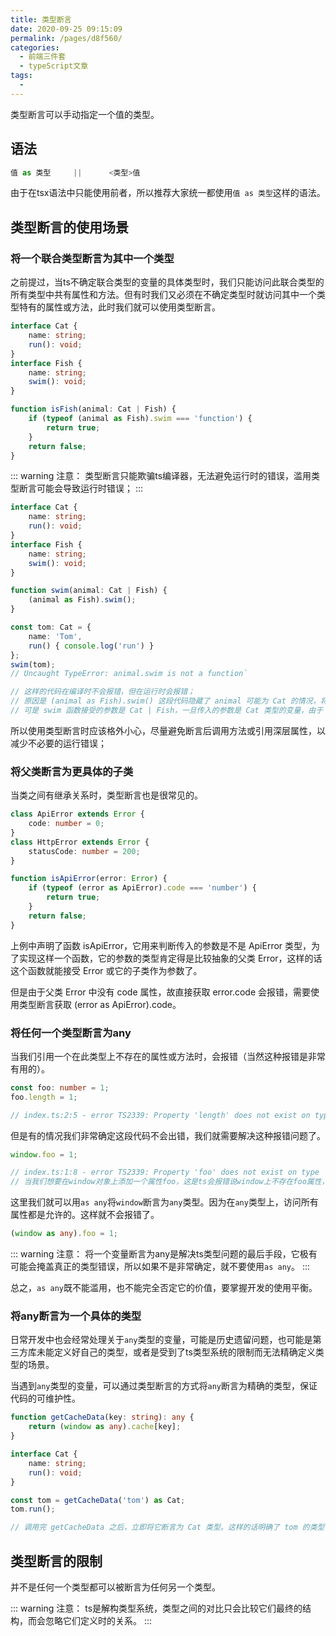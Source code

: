 ```yaml
---
title: 类型断言
date: 2020-09-25 09:15:09
permalink: /pages/d8f560/
categories: 
  - 前端三件套
  - typeScript文章
tags: 
  - 
---
```


类型断言可以手动指定一个值的类型。

## 语法

``` ts
值 as 类型     ||      <类型>值
```

由于在tsx语法中只能使用前者，所以推荐大家统一都使用`值 as 类型`这样的语法。

## 类型断言的使用场景


### 将一个联合类型断言为其中一个类型

之前提过，当ts不确定联合类型的变量的具体类型时，我们只能访问此联合类型的所有类型中共有属性和方法。但有时我们又必须在不确定类型时就访问其中一个类型特有的属性或方法，此时我们就可以使用类型断言。

``` ts
interface Cat {
    name: string;
    run(): void;
}
interface Fish {
    name: string;
    swim(): void;
}

function isFish(animal: Cat | Fish) {
    if (typeof (animal as Fish).swim === 'function') {
        return true;
    }
    return false;
}
```

::: warning 注意：
类型断言只能欺骗ts编译器，无法避免运行时的错误，滥用类型断言可能会导致运行时错误；
:::

``` ts
interface Cat {
    name: string;
    run(): void;
}
interface Fish {
    name: string;
    swim(): void;
}

function swim(animal: Cat | Fish) {
    (animal as Fish).swim();
}

const tom: Cat = {
    name: 'Tom',
    run() { console.log('run') }
};
swim(tom);
// Uncaught TypeError: animal.swim is not a function`

// 这样的代码在编译时不会报错，但在运行时会报错；
// 原因是 (animal as Fish).swim() 这段代码隐藏了 animal 可能为 Cat 的情况，将 animal 直接断言为 Fish 了，而 TypeScript 编译器信任了我们的断言，故在调用 swim() 时没有编译错误。
// 可是 swim 函数接受的参数是 Cat | Fish，一旦传入的参数是 Cat 类型的变量，由于 Cat 上没有 swim 方法，就会导致运行时错误了。
```

所以使用类型断言时应该格外小心，尽量避免断言后调用方法或引用深层属性，以减少不必要的运行错误；

### 将父类断言为更具体的子类

当类之间有继承关系时，类型断言也是很常见的。

``` ts
class ApiError extends Error {
    code: number = 0;
}
class HttpError extends Error {
    statusCode: number = 200;
}

function isApiError(error: Error) {
    if (typeof (error as ApiError).code === 'number') {
        return true;
    }
    return false;
}
```

上例中声明了函数 isApiError，它用来判断传入的参数是不是 ApiError 类型，为了实现这样一个函数，它的参数的类型肯定得是比较抽象的父类 Error，这样的话这个函数就能接受 Error 或它的子类作为参数了。

但是由于父类 Error 中没有 code 属性，故直接获取 error.code 会报错，需要使用类型断言获取 (error as ApiError).code。

### 将任何一个类型断言为any

当我们引用一个在此类型上不存在的属性或方法时，会报错（当然这种报错是非常有用的）。

``` ts
const foo: number = 1;
foo.length = 1;

// index.ts:2:5 - error TS2339: Property 'length' does not exist on type 'number'.
```

但是有的情况我们非常确定这段代码不会出错，我们就需要解决这种报错问题了。

``` ts
window.foo = 1;

// index.ts:1:8 - error TS2339: Property 'foo' does not exist on type 'Window & typeof globalThis'.
// 当我们想要在window对象上添加一个属性foo，这是ts会报错说window上不存在foo属性，这就很难受
```

这里我们就可以用`as any`将`window`断言为`any`类型。因为在`any`类型上，访问所有属性都是允许的。这样就不会报错了。

``` ts
(window as any).foo = 1;
```

::: warning 注意：
将一个变量断言为any是解决ts类型问题的最后手段，它极有可能会掩盖真正的类型错误，所以如果不是非常确定，就不要使用`as any`。
:::

总之，`as any`既不能滥用，也不能完全否定它的价值，要掌握开发的使用平衡。


### 将any断言为一个具体的类型

日常开发中也会经常处理关于`any`类型的变量，可能是历史遗留问题，也可能是第三方库未能定义好自己的类型，或者是受到了ts类型系统的限制而无法精确定义类型的场景。

当遇到`any`类型的变量，可以通过类型断言的方式将`any`断言为精确的类型，保证代码的可维护性。

``` ts
function getCacheData(key: string): any {
    return (window as any).cache[key];
}

interface Cat {
    name: string;
    run(): void;
}

const tom = getCacheData('tom') as Cat;
tom.run();

// 调用完 getCacheData 之后，立即将它断言为 Cat 类型。这样的话明确了 tom 的类型，后续对 tom 的访问时就有了代码补全，提高了代码的可维护性。
```

## 类型断言的限制

并不是任何一个类型都可以被断言为任何另一个类型。

::: warning 注意：
ts是解构类型系统，类型之间的对比只会比较它们最终的结构，而会忽略它们定义时的关系。
:::





